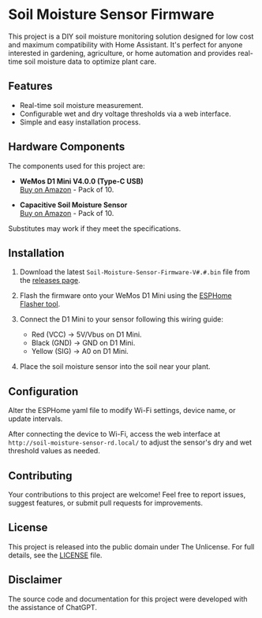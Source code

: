 # Soil Moisture Sensor Firmware

This project is a DIY soil moisture monitoring solution designed for low cost and maximum compatibility with Home Assistant. It's perfect for anyone interested in gardening, agriculture, or home automation and provides real-time soil moisture data to optimize plant care.

## Features

- Real-time soil moisture measurement.
- Configurable wet and dry voltage thresholds via a web interface.
- Simple and easy installation process.

## Hardware Components

The components used for this project are:

- **WeMos D1 Mini V4.0.0 (Type-C USB)**  
  [Buy on Amazon](https://www.amazon.com/dp/B0CL9CTXZH) - Pack of 10.

- **Capacitive Soil Moisture Sensor**  
  [Buy on Amazon](https://www.amazon.com/dp/B0C1BCVFJ5) - Pack of 10.

Substitutes may work if they meet the specifications.

## Installation

1. Download the latest `Soil-Moisture-Sensor-Firmware-V#.#.bin` file from the [releases page](https://github.com/RandomDevelopment/Soil-Moisture-Sensor/releases/).
2. Flash the firmware onto your WeMos D1 Mini using the [ESPHome Flasher tool](https://web.esphome.io/).
3. Connect the D1 Mini to your sensor following this wiring guide:

   - Red (VCC) -> 5V/Vbus on D1 Mini.
   - Black (GND) -> GND on D1 Mini.
   - Yellow (SIG) -> A0 on D1 Mini.

4. Place the soil moisture sensor into the soil near your plant.

## Configuration

Alter the ESPHome yaml file to modify Wi-Fi settings, device name, or update intervals.

After connecting the device to Wi-Fi, access the web interface at `http://soil-moisture-sensor-rd.local/` to adjust the sensor's dry and wet threshold values as needed.

## Contributing

Your contributions to this project are welcome! Feel free to report issues, suggest features, or submit pull requests for improvements.

## License

This project is released into the public domain under The Unlicense. For full details, see the [LICENSE](LICENSE) file.


## Disclaimer

The source code and documentation for this project were developed with the assistance of ChatGPT.


